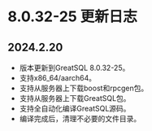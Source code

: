 # 8.0.32-25 更新日志

## 2024.2.20
* 版本更新到GreatSQL 8.0.32-25。
* 支持x86_64/aarch64。
* 支持从服务器上下载boost和rpcgen包。
* 支持从服务器上下载GreatSQL包。
* 支持全自动化编译GreatSQL源码。
* 编译完成后，清理不必要的文件目录。

[8.0.32-25]: https://gitee.com/GreatSQL/GreatSQL-Docker/tree/greatsql-8.0.32-25/GreatSQL-Build
